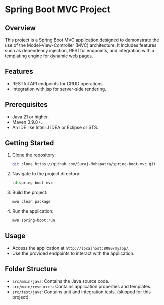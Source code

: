 # Spring Boot MVC Project

## Overview
This project is a Spring Boot MVC application designed to demonstrate the use of the Model-View-Controller (MVC) architecture. It includes features such as dependency injection, RESTful endpoints, and integration with a templating engine for dynamic web pages.

## Features
- RESTful API endpoints for CRUD operations.
- Integration with jsp for server-side rendering.

## Prerequisites
- Java 21 or higher.
- Maven 3.9.8+.
- An IDE like IntelliJ IDEA or Eclipse or STS.

## Getting Started
1. Clone the repository:
    ```bash
    git clone https://github.com/Suraj-Mohapatra/spring-boot-mvc.git
    ```
2. Navigate to the project directory:
    ```bash
    cd spring-boot-mvc
    ```
3. Build the project:
    ```bash
    mvn clean package
    ```
4. Run the application:
    ```bash
    mvn spring-boot:run
    ```

## Usage
- Access the application at `http://localhost:8080/myapp/`.
- Use the provided endpoints to interact with the application.

## Folder Structure
- `src/main/java`: Contains the Java source code.
- `src/main/resources`: Contains application properties and templates.
- `src/test/java`: Contains unit and integration tests. (skipped for this project)